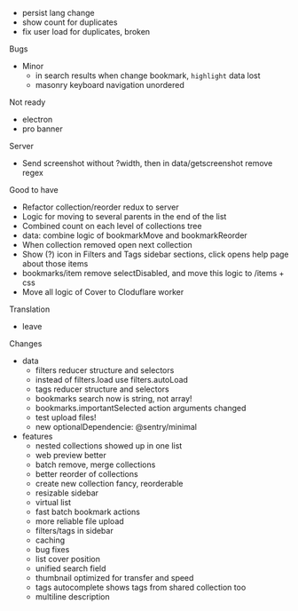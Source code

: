 - persist lang change
- show count for duplicates
- fix user load for duplicates, broken

Bugs
- Minor
    - in search results when change bookmark, `highlight` data lost
    - masonry keyboard navigation unordered

Not ready
- electron
- pro banner

Server
- Send screenshot without ?width, then in data/getscreenshot remove regex

Good to have
- Refactor collection/reorder redux to server
- Logic for moving to several parents in the end of the list
- Combined count on each level of collections tree
- data: combine logic of bookmarkMove and bookmarkReorder
- When collection removed open next collection
- Show (?) icon in Filters and Tags sidebar sections, click opens help page about those items
- bookmarks/item remove selectDisabled, and move this logic to /items + css
- Move all logic of Cover to Cloduflare worker

Translation
- leave

Changes
- data
    - filters reducer structure and selectors
    - instead of filters.load use filters.autoLoad
    - tags reducer structure and selectors
    - bookmarks search now is string, not array!
    - bookmarks.importantSelected action arguments changed
    - test upload files!
    - new optionalDependencie: @sentry/minimal
- features
    + nested collections showed up in one list
    + web preview better
    + batch remove, merge collections
    + better reorder of collections
    - create new collection fancy, reorderable
    + resizable sidebar
    + virtual list
    + fast batch bookmark actions
    + more reliable file upload
    + filters/tags in sidebar
    + caching
    - bug fixes
    + list cover position
    + unified search field
    + thumbnail optimized for transfer and speed
    + tags autocomplete shows tags from shared collection too
    + multiline description